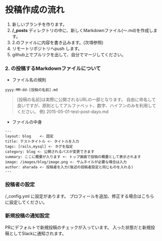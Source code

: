 
# 投稿作成の流れ

1. 新しいブランチを作ります。
1. **/_posts** ディレクトリの中に、新しくMarkdownファイル(〜.md)を作成します。
1. 2.のファイルに内容を書き込みます。(次項参照)
1. リモートリポジトリへpush します。
1. github上でプルリクを出して、自分でマージしてください。



### 2. の投稿するMarkdownファイルについて

* ファイル名の規則

```
yyyy-MM-dd-[投稿の名前].md
```

> [投稿の名前]は実際に公開されるURLの一部となります。
> 自由に命名して良いですが、原則としてアルファベット、数字、ハイフンのみを利用してください。
> 例) 2015-05-01-test-post-dayo.md

* ファイルの中身

```
---
layout: blog    <- 固定
title: テストタイトル <- タイトルを入力
tags: [rails,mysql] <- タグを指定
category: blog <- 公開されるパスが変更できます
summary: ここに概要が入ります <- トップ画面で投稿の概要として表示されます
image: /images/blog/image.png <- サムネイルが必要な場合は入力
author: aharada <- 投稿者を入力(後述の投稿者設定と同じものを入れる)
---
```

### 投稿者の設定

/_config.yml に設定があります。
プロフィールを追加、修正する場合はこちらに設定してください。

### 新規投稿の通知設定
PRにデフォルトで新規投稿のチェックが入っています。
入った状態だと新規投稿としてSlackに通知されます。
